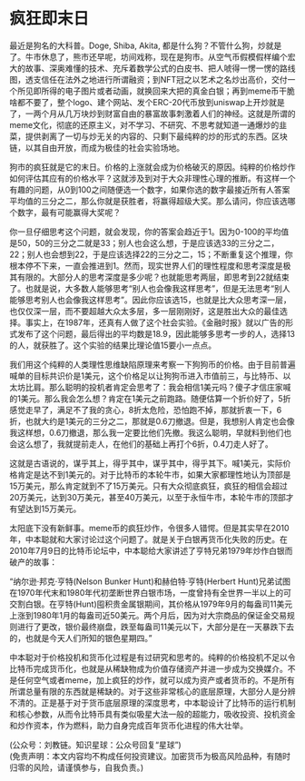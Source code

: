 # 疯狂即末日

最近是狗名的大科普。Doge, Shiba, Akita, 都是什么狗？不管什么狗，炒就是了。牛市休息了，熊市还早呢，坊间戏称，现在是狗市。从空气币假模假样编个宏大的故事、深奥难懂的技术、充斥着数学公式的白皮书、把人唬得一愣一愣的路线图，透支信任在法外之地进行所谓融资；到NFT冠之以艺术之名炒出高价，交付一个所见即所得的电子图片或者动画，就换回来大把的真金白银；再到meme币干脆啥都不要了，整个logo、建个网站、发个ERC-20代币放到uniswap上开炒就是了，一两个月从几万块炒到财富自由的暴富故事刺激着人们的神经。这就是所谓的meme文化，彻底的还原主义，对不学习、不研究、不思考就知道一通爆炒的韭菜，提供剥离了一切与炒无关的内容的、只剩下最纯粹的炒的形式的东西。区块链，以其自由开放，而成为极佳的社会实验场地。

狗市的疯狂就是它的末日。价格的上涨就会成为价格破灭的原因。纯粹的价格炒作如何评估其应有的价格水平？这就涉及到对于大众非理性心理的推断。有这样一个有趣的问题，从0到100之间随便选一个数字，如果你选的数字最接近所有人答案平均值的三分之二，那么你就是获胜者，将赢得超级大奖。那么请问，你应该选哪个数字，最有可能赢得大奖呢？

你一旦仔细思考这个问题，就会发现，你的答案会趋近于1。因为0-100的平均值是50，50的三分之二就是33；别人也会这么想，于是应该选33的三分之二，22；别人也会想到22，于是应该选择22的三分之二，15；不断重复这个推理，你根本停不下来，一直会推进到1。然而，现实世界人们的理性程度和思考深度是极其有限的。大部分人的思考深度是多少呢？也就能思考两层，即思考到22就结束了。也就是说，大多数人能够思考“别人也会像我这样思考”，但是无法思考“别人能够思考别人也会像我这样思考”。因此你应该选15，也就是比大众思考深一层，也仅仅深一层，而不要超越大众太多层，多一层刚刚好，这是胜出大众的最佳选择。事实上，在1987年，还真有人做了这个社会实验。《金融时报》就以广告的形式发布了这个问题，最后得出的平均数是18.9，因此能够多思考一步的人，选择13的人，就获胜了。这个实验的结果比理论值15要小一点点。

我们用这个纯粹的人类理性思维缺陷原理来考察一下狗狗币的价格。由于目前普遍喊单的目标共识价是1美元，这个价格足以让狗狗币进入市值前三，与比特币、以太坊比肩。那么聪明的投机者肯定会思考了：我会相信1美元吗？傻子才信庄家喊的1美元。那么我会怎么想？肯定在1美元之前跑路。随便估算一个折价好了，5折感觉走早了，满足不了我的贪心，8折太危险，恐怕跑不掉，那就折衷一下，6折，也就大约是1美元的三分之二，那就是0.6刀撤退。但是，我想别人肯定也会像我这样想，0.6刀撤退，那么我一定要比他们先撤。我这么聪明，早就料到他们也会这么想了，我就提前走人，在他们的基础上再打个6折，0.4刀走人好了。

这就是古语说的，谋乎其上，得乎其中，谋乎其中，得乎其下。喊1美元，实际价格肯定是达不到1美元的。对于比特币的本轮牛市，如果大家都理性地认为顶部是15万美元，那么肯定就到不了15万美元。只有大众彻底疯狂，疯狂的相信会超过20万美元，达到30万美元，甚至40万美元，以至于永恒牛市，本轮牛市的顶部才有望达到15万美元。

太阳底下没有新鲜事。meme币的疯狂炒作，令很多人错愕。但是其实早在2010年，中本聪就和大家讨论过这个问题了。就是关于白银再货币化失败的历史。在2010年7月9日的比特币论坛中，中本聪给大家讲述了亨特兄弟1979年炒作白银而破产的故事：

“纳尔逊·邦克·亨特(Nelson Bunker Hunt)和赫伯特·亨特(Herbert Hunt)兄弟试图在1970年代末和1980年代初垄断世界白银市场，一度曾持有全世界一半以上的可交割白银。在亨特(Hunt)囤积贵金属银期间，其价格从1979年9月的每盎司11美元上涨到1980年1月的每盎司近50美元。两个月后，因为对大宗商品的保证金交易规则进行了更改，银价最终崩盘，跌至每盎司11美元以下，大部分是在一天暴跌下去的，也就是今天人们所知的银色星期四。”

中本聪对于价格投机和货币化过程是有过研究和思考的。纯粹的价格投机不足以令比特币完成货币化，也就是从稀缺物成为价值存储资产并进一步成为交换媒介。不是任何空气或者meme，加上疯狂的炒作，就可以成为资产或者货币的。不是所有所谓总量有限的东西就是稀缺的。对于这些非常核心的底层原理，大部分人是分辨不清的。正是基于对于货币底层原理的深度思考，中本聪设计了比特币的运行机制和核心参数，从而令比特币具有类似吸星大法一般的超能力，吸收投资、投机资金和炒作资本，作为燃料，助力自身完成百年货币化进程的伟大壮举。

(公众号：刘教链。知识星球：公众号回复“星球”) \
(免责声明：本文内容均不构成任何投资建议。加密货币为极高风险品种，有随时归零的风险，请谨慎参与，自我负责。)
